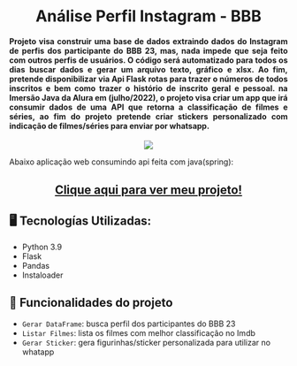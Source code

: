 <h1 align="center">Análise Perfil Instagram - BBB</h1>
<h4 align="justify">Projeto visa construir uma base de dados extraindo dados do Instagram de perfis dos participante do BBB 23, mas, nada impede que seja feito com outros perfis de usuários. O código será automatizado para todos os dias buscar dados e gerar um arquivo texto, gráfico e xlsx. Ao fim, pretende disponibilizar via Api Flask rotas para trazer o números de todos inscritos e bem como trazer o histório de inscrito geral e pessoal. 
na Imersão Java da Alura em (julho/2022), o projeto visa criar um app que irá consumir dados de uma API que retorna a classificação de filmes e séries, ao fim do projeto pretende criar stickers personalizado com indicação de filmes/séries para enviar por whatsapp. </h4>

<p align="center">
<img src="http://img.shields.io/static/v1?label=STATUS&message=EM%20DESENVOLVIMENTO&color=GREEN&style=for-the-badge"/>
</p>

Abaixo aplicação web consumindo api feita com java(spring):
<h2 align="center"><a href="https://votacao-video-game.vercel.app">Clique aqui para ver meu projeto!</a></h2>

## 🖥️ Tecnologías Utilizadas:

- Python 3.9</br>
- Flask </br>
- Pandas </br>
- Instaloader </br>

## :hammer: Funcionalidades do projeto

- `Gerar DataFrame`: busca perfil dos participantes do BBB 23
- `Listar Filmes`: lista os filmes com melhor classificação no Imdb
- `Gerar Sticker`: gera figurinhas/sticker personalizada para utilizar no whatapp

